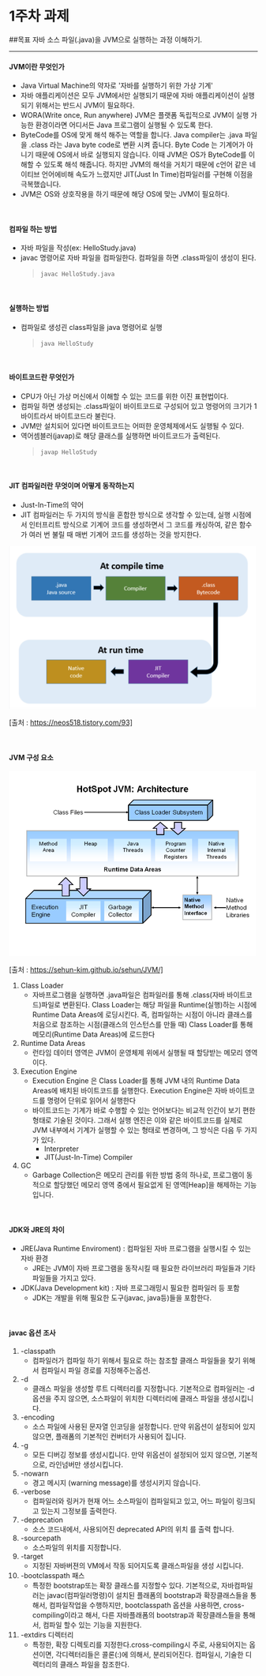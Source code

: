 1주차 과제
==

##목표
자바 소스 파일(.java)을 JVM으로 실행하는 과정 이해하기.

<hr/>

#### JVM이란 무엇인가

* Java Virtual Machine의 약자로 '자바를 실행하기 위한 가상 기계'
* 자바 애플리케이션은 모두 JVM에서만 실행되기 때문에 자바 애플리케이션이 실행되기 위해서는 반드시 JVM이 필요하다.
* WORA(Write once, Run anywhere) JVM은 플랫폼 독립적으로 JVM이 실행 가능한 환경이라면 어디서든 Java 프로그램이 실행될 수 있도록 한다.
* ByteCode를 OS에 맞게 해석 해주는 역할을 합니다. Java compiler는 .java 파일을 .class 라는 Java byte code로 변환 시켜 줍니다. Byte Code 는 기계어가 아니기 때문에 OS에서 바로 실행되지 않습니다. 이때 JVM은 OS가 ByteCode를 이해할 수 있도록 해석 해줍니다. 하지만 JVM의 해석을 거치기 때문에 c언어 같은 네이티브 언어에비해 속도가 느렸지만 JIT(Just In Time)컴파일러를 구현해 이점을 극복했습니다.
* JVM은 OS와 상호작용을 하기 때문에 해당 OS에 맞는 JVM이 필요하다.

<br/>

#### 컴파일 하는 방법
* 자바 파일을 작성(ex: HelloStudy.java)
* javac 명령어로 자바 파일을 컴파일한다. 컴파일을 하면 .class파일이 생성이 된다.
    > ```javac HelloStudy.java```


<br/>

#### 실행하는 방법
* 컴파일로 생성괸 class파일을 java 명령어로 실행
   > ```java HelloStudy```

<br/>

#### 바이트코드란 무엇인가
* CPU가 아닌 가상 머신에서 이해할 수 있는 코드를 위한 이진 표현법이다.
* 컴파일 하면 생성되는 .class파일이 바이트코드로 구성되어 있고 명령어의 크기가 1 바이트라서 바이트코드라 불린다.
* JVM만 설치되어 있다면 바이트코드는 어떠한 운영체제에서도 실행될 수 있다.
* 역어셈블러(javap)로 해당 클래스를 실행하면 바이트코드가 출력된다.
    > ```javap HelloStudy```

<br/>

#### JIT 컴파일러란 무엇이며 어떻게 동작하는지

* Just-In-Time의 약어
* JIT 컴파일러는 두 가지의 방식을 혼합한 방식으로 생각할 수 있는데, 실행 시점에서 인터프리트 방식으로 기계어 코드를 생성하면서 그 코드를 캐싱하여, 같은 함수가 여러 번 불릴 때 매번 기계어 코드를 생성하는 것을 방지한다.
 

<img src="../image/week_1/jit.png" width="500px" />

[출처 : https://neos518.tistory.com/93]


<br/>

#### JVM 구성 요소

<img src="../image/week_1/jvm.png" width="500px" />

[출처 : https://sehun-kim.github.io/sehun/JVM/]

1. Class Loader
    * 자바프로그램을 실행하면 .java파일은 컴파일러를 통해 .class(자바 바이트코드)파일로 변환된다. Class Loader는 해당 파일을 Runtime(실행)하는 시점에 Runtime Data Areas에 로딩시킨다. 즉, 컴파일하는 시점이 아니라 클래스를 처음으로 참조하는 시점(클래스의 인스턴스를 만들 때) Class Loader를 통해 메모리(Runtime Data Areas)에 로드한다
2. Runtime Data Areas
    * 런타임 데이터 영역은 JVM이 운영체제 위에서 실행될 때 할당받는 메모리 영역이다.
3. Execution Engine
    * Execution Engine 은 Class Loader를 통해 JVM 내의 Runtime Data Areas에 배치된 바이트코드를 실행한다. Execution Engine은 자바 바이트코드를 명령어 단위로 읽어서 실행한다
    * 바이트코드는 기계가 바로 수행할 수 있는 언어보다는 비교적 인간이 보기 편한 형태로 기술된 것이다. 그래서 실행 엔진은 이와 같은 바이트코드를 실제로 JVM 내부에서 기계가 실행할 수 있는 형태로 변경하며, 그 방식은 다음 두 가지가 있다.
        * Interpreter 
        * JIT(Just-In-Time) Compiler
4. GC
    * Garbage Collection은 메모리 관리를 위한 방법 중의 하나로, 프로그램이 동적으로 할당했던 메모리 영역 중에서 필요없게 된 영역[Heap]을 해제하는 기능입니다.


<br/>

#### JDK와 JRE의 차이
* JRE(Java Runtime Enviroment) : 컴파일된 자바 프로그램을 실행시킬 수 있는 자바 환경
  * JRE는 JVM이 자바 프로그램을 동작시킬 때 필요한 라이브러리 파일들과 기타 파일들을 가지고 있다.
* JDK(Java Development kit) : 자바 프로그래밍시 필요한 컴파일러 등 포함
  * JDK는 개발을 위해 필요한 도구(javac, java등)들을 포함한다.


<br/>

#### javac 옵션 조사
1. -classpath
    * 컴파일러가 컴파일 하기 위해서 필요로 하는 참조할 클래스 파일들을 찾기 위해서 컴파일시 파일 경로를 지정해주는옵션.
2. -d
    * 클래스 파일을 생성할 루트 디렉터리를 지정합니다.
      기본적으로 컴파일러는 -d옵션을 주지 않으면, 소스파일이 위치한 디렉터리에 클래스 파일을 생성시킵니다.
3. -encoding
    * 소스 파일에 사용된 문자열 인코딩을 설정합니다.
      만약 위옵션이 설정되어 있지 않으면, 플래폼의 기본적인 컨버터가 사용되어 집니다.
4. -g
    * 모든 디버깅 정보를 생성시킵니다.
      만약 위옵션이 설정되어 있지 않으면, 기본적으로, 라인넘버만 생성시킵니다.
5. -nowarn
    * 경고 메시지 (warning message)를 생성시키지 않습니다.
6. -verbose
    * 컴파일러와 링커가 현재 어느 소스파일이 컴파일되고 있고, 어느 파일이 링크되고 있는지
      그정보를 출력한다.
7. -deprecation
    * 소스 코드내에서, 사용되어진 deprecated API의 위치 를 출력 합니다.
8. -sourcepath
    * 소스파일의 위치를 지정합니다.
9. -target
    * 지정된 자바버젼의 VM에서 작동 되어지도록 클래스파일을 생성 시킵니다.
10. -bootclasspath 패스
    * 특정한 bootstrap또는 확장 클래스를 지정할수 있다.
      기본적으로, 자바컴파일러는 javac(컴파일러명령)이 설치된 플래폼의 bootstrap과 확장클래스들을 통해서, 컴파일작업을 수행하지만, bootclasspath 옵션을 사용하면, cross-compiling이라고 해서, 다른 자바플래폼의 bootstrap과 확장클래스들을 통해서, 컴파일 할수 있는 기능을 지원한다.
11. -extdirs 디렉터리
    * 특정한, 확장 디렉토리를 지정한다.cross-compiling시 주로, 사용되어지는 옵션이면, 각디렉터리들은 콜론(:)에 의해서, 분리되어진다.
      컴파일시, 기술한 디렉터리의 클래스 파일을 참조한다.

